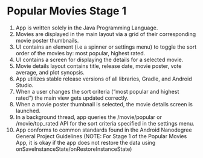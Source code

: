 # Popular Movies Stage 1
1. App is written solely in the Java Programming Language.
2. Movies are displayed in the main layout via a grid of their corresponding movie poster thumbnails.
3. UI contains an element (i.e a spinner or settings menu) to toggle the sort order of the movies by: most popular, highest rated.
4. UI contains a screen for displaying the details for a selected movie.
5. Movie details layout contains title, release date, movie poster, vote average, and plot synopsis.
6. App utilizes stable release versions of all libraries, Gradle, and Android Studio.
7. When a user changes the sort criteria (“most popular and highest rated”) the main view gets updated correctly.
8. When a movie poster thumbnail is selected, the movie details screen is launched.
9. In a background thread, app queries the /movie/popular or /movie/top_rated API for the sort criteria specified in the settings menu.
10. App conforms to common standards found in the Android Nanodegree General Project Guidelines (NOTE: For Stage 1 of the Popular Movies App, it is okay if the app does not restore the data using onSaveInstanceState/onRestoreInstanceState)
